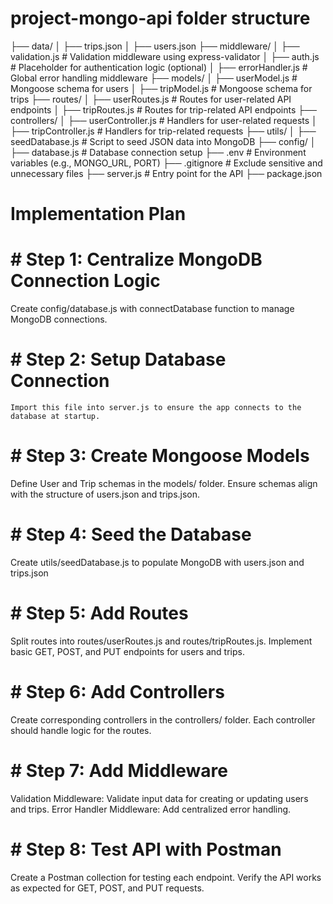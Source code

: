 # project-mongo-api folder structure
├── data/
│   ├── trips.json
│   ├── users.json
├── middleware/
│   ├── validation.js       # Validation middleware using express-validator
│   ├── auth.js             # Placeholder for authentication logic (optional)
│   ├── errorHandler.js     # Global error handling middleware
├── models/
│   ├── userModel.js             # Mongoose schema for users
│   ├── tripModel.js             # Mongoose schema for trips
├── routes/
│   ├── userRoutes.js       # Routes for user-related API endpoints
│   ├── tripRoutes.js       # Routes for trip-related API endpoints
├── controllers/
│   ├── userController.js   # Handlers for user-related requests
│   ├── tripController.js   # Handlers for trip-related requests
├── utils/
│   ├── seedDatabase.js     # Script to seed JSON data into MongoDB
├── config/
│   ├── database.js         # Database connection setup
├── .env                    # Environment variables (e.g., MONGO_URL, PORT)
├── .gitignore              # Exclude sensitive and unnecessary files
├── server.js               # Entry point for the API
├── package.json


# Implementation Plan
# # Step 1: Centralize MongoDB Connection Logic
  Create config/database.js with connectDatabase function to manage MongoDB connections.
# # Step 2: Setup Database Connection
    Import this file into server.js to ensure the app connects to the database at startup.
# # Step 3: Create Mongoose Models
  Define User and Trip schemas in the models/ folder.
  Ensure schemas align with the structure of users.json and trips.json.
# # Step 4: Seed the Database
  Create utils/seedDatabase.js to populate MongoDB with users.json and trips.json
# # Step 5: Add Routes
  Split routes into routes/userRoutes.js and routes/tripRoutes.js.
  Implement basic GET, POST, and PUT endpoints for users and trips.
# # Step 6: Add Controllers
  Create corresponding controllers in the controllers/ folder.
  Each controller should handle logic for the routes.
# # Step 7: Add Middleware
  Validation Middleware: Validate input data for creating or updating users and trips.
  Error Handler Middleware: Add centralized error handling.
# # Step 8: Test API with Postman
  Create a Postman collection for testing each endpoint.
  Verify the API works as expected for GET, POST, and PUT requests.